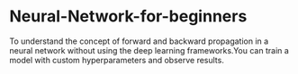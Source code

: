 # Neural-Network-for-beginners
To understand the concept of forward and backward propagation in a neural network without using the deep learning frameworks.You can train a model with custom hyperparameters and observe results.

